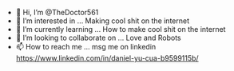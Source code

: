 - 👋 Hi, I’m @TheDoctor561
- 👀 I’m interested in ... Making cool shit on the internet
- 🌱 I’m currently learning ... How to make cool shit on the internet
- 💞️ I’m looking to collaborate on ... Love and Robots
- 📫 How to reach me ... msg me on linkedin https://www.linkedin.com/in/daniel-yu-cua-b9599115b/

<!---
TheDoctor561/TheDoctor561 is a ✨ special ✨ repository because its `README.md` (this file) appears on your GitHub profile.
You can click the Preview link to take a look at your changes.
--->
